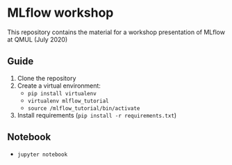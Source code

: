 # MLflow workshop

This repository contains the material for a workshop presentation of MLflow at QMUL (July 2020)

## Guide

1. Clone the repository
2. Create a virtual environment:
    * `pip install virtualenv`
    * `virtualenv mlflow_tutorial`
    * `source /mlflow_tutorial/bin/activate`
3. Install requirements (`pip install -r requirements.txt`)

## Notebook
* `jupyter notebook`
